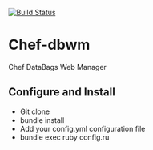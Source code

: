 [![Build Status](https://travis-ci.org/gnublin/chef-dbwm.svg?branch=master)](https://travis-ci.org/gnublin/chef-dbwm)

# Chef-dbwm
Chef DataBags Web Manager

## Configure and Install
 * Git clone
 * bundle install
 * Add your config.yml configuration file
 * bundle exec ruby config.ru
